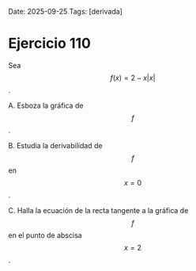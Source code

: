 Date: 2025-09-25
Tags: [derivada]

# Ejercicio 110

 
Sea  $$ f ( x ) = 2 - x|x|$$  .

A.    Esboza la gráfica de  $$ f$$  .

B.    Estudia la derivabilidad de  $$ f$$   en  $$ x = 0$$  .

C.    Halla la ecuación de la recta tangente a la gráfica de  $$ f$$   en el punto de abscisa  $$ x = 2$$  .

